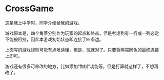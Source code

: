 # CrossGame

这是我上中学时，同学介绍给我的游戏。

游戏原本是，四个角落分别作为玩家的起点和终点。但是考虑到有一行或一列必定不能被阻挡，因此本游戏初始状态即连接了四条边。

上面写的游戏规则可能有点难读懂，但是，玩就对了。只要将两端同色的最终连接上即可。

游戏还有很多可修改的地方，比如添加“悔棋”功能等，但是打算就这样了，不想再改了。